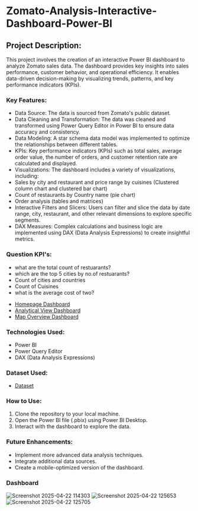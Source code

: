 # Zomato-Analysis-Interactive-Dashboard-Power-BI
## Project Description:
This project involves the creation of an interactive Power BI dashboard to analyze Zomato sales data. The dashboard provides key insights into sales performance, customer behavior, and operational efficiency. It enables data-driven decision-making by visualizing trends, patterns, and key performance indicators (KPIs).

### Key Features:

* Data Source: The data is sourced from Zomato's public dataset.
* Data Cleaning and Transformation: The data was cleaned and transformed using Power Query Editor in Power BI to ensure data accuracy and consistency.
* Data Modeling: A star schema data model was implemented to optimize the relationships between different tables.
* KPIs: Key performance indicators (KPIs) such as total sales, average order value, the number of orders, and customer retention rate are calculated and displayed.
* Visualizations: The dashboard includes a variety of visualizations, including:
* Sales by city and restaurant and price range by cuisines (Clustered column chart and clustered bar chart)
* Count of restaurants by Country name (pie chart)
* Order analysis (tables and matrices)
* Interactive Filters and Slicers: Users can filter and slice the data by date range, city, restaurant, and other relevant dimensions to explore specific segments.
* DAX Measures: Complex calculations and business logic are implemented using DAX (Data Analysis Expressions) to create insightful metrics.

### Question KPI's:
* what are the total count of restuarants?
* which are the top 5 cities by no.of restuarants?
* Count of cities and countries
* Count of Cuisines
* what is the average cost of two?

- <a href = "https://github.com/user-attachments/assets/f1e04815-4aec-4225-9f91-336894b3f2fd">Homepage Dashboard</a>
- <a href = "https://github.com/user-attachments/assets/c9d065b2-b927-4e17-a59e-4b6cf07a4e21">Analytical View Dashboard</a>
- <a href = "https://github.com/user-attachments/assets/dd4240c0-5b67-483e-8281-50f500a683c6">Map Overview Dashboard</a>


### Technologies Used:

* Power BI
* Power Query Editor
* DAX (Data Analysis Expressions)

### Dataset Used:

- <a href = "https://github.com/Aafiya200/Zomato-Analysis-Dashboard-Power-BI/blob/main/Zomata%20-%20Copy.xlsx" >Dataset</a>

### How to Use:

1. Clone the repository to your local machine.
2. Open the Power BI file (.pbix) using Power BI Desktop.
3. Interact with the dashboard to explore the data.

### Future Enhancements:

* Implement more advanced data analysis techniques.
* Integrate additional data sources.
* Create a mobile-optimized version of the dashboard.

### Dashboard

![Screenshot 2025-04-22 114303](https://github.com/user-attachments/assets/a9320f90-bd95-41ba-b37d-bc487d9a6909)
![Screenshot 2025-04-22 125653](https://github.com/user-attachments/assets/8265c4b8-01a6-4c9e-9dce-65f445557434)
![Screenshot 2025-04-22 125705](https://github.com/user-attachments/assets/94ffbc3c-8073-4464-8264-67c622a1d7cd)





